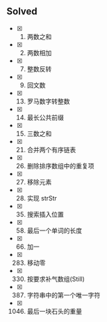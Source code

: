 ## Solved

- [x] 1. 两数之和
- [x] 2. 两数相加
- [x] 7. 整数反转
- [x] 9. 回文数
- [x] 13. 罗马数字转整数
- [x] 14. 最长公共前缀
- [x] 15. 三数之和
- [x] 21. 合并两个有序链表
- [x] 26. 删除排序数组中的重复项
- [x] 27. 移除元素
- [x] 28. 实现 strStr
- [x] 35. 搜索插入位置
- [x] 58. 最后一个单词的长度
- [x] 66. 加一
- [x] 283. 移动零
- [x] 330. 按要求补气数组(Still)
- [x] 387. 字符串中的第一个唯一字符
- [x] 1046. 最后一块石头的重量
